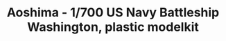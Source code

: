 ---
layout: product
title: "Aoshima - 1/700 US Navy Battleship Washington, plastic modelkit"
price: "TBA" 
desc: "N/A"
img_path: "/assets/img/AO46012.webp"
brand: "N/A"
available: false
special_offer: false
new: false
soon: false
cat: "010000"
subcat: "013700"
subsubcat: "0N/A"
sifra: "AO46012"
popular: false
spec: false
---